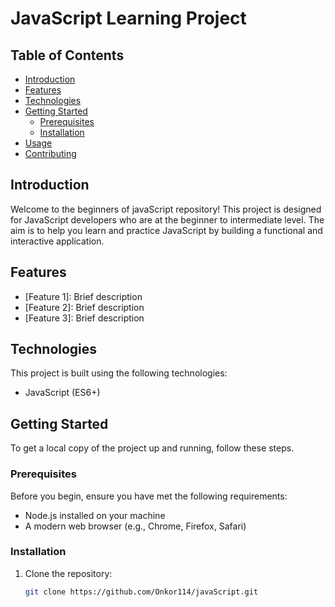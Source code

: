 # JavaScript Learning Project

## Table of Contents

- [Introduction](#introduction)
- [Features](#features)
- [Technologies](#technologies)
- [Getting Started](#getting-started)
  - [Prerequisites](#prerequisites)
  - [Installation](#installation)
- [Usage](#usage)
- [Contributing](#contributing)

## Introduction

Welcome to the beginners of javaScript repository! This project is designed for JavaScript developers who are at the beginner to intermediate level. The aim is to help you learn and practice JavaScript by building a functional and interactive application.

## Features

- [Feature 1]: Brief description
- [Feature 2]: Brief description
- [Feature 3]: Brief description

## Technologies

This project is built using the following technologies:

- JavaScript (ES6+)


## Getting Started

To get a local copy of the project up and running, follow these steps.

### Prerequisites

Before you begin, ensure you have met the following requirements:

- Node.js installed on your machine
- A modern web browser (e.g., Chrome, Firefox, Safari)

### Installation

1. Clone the repository:
   ```sh
   git clone https://github.com/Onkor114/javaScript.git
